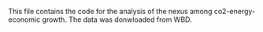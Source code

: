 This file contains the code for the analysis of the nexus among co2-energy-economic growth. The data was donwloaded from WBD.
